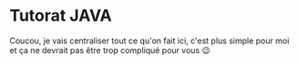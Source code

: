 # Tutorat JAVA

Coucou, je vais centraliser tout ce qu'on fait ici, c'est plus simple pour moi et ça ne devrait pas être trop compliqué pour vous :wink:
